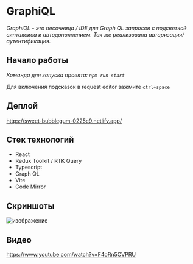 # GraphiQL

_GraphiQL - это песочница / IDE для Graph QL запросов c подсветкой синтаксиса и автодополнением.
Так же реализована авторизация/аутентификация._

## Начало работы

_Команда для запуска проекта: `npm run start`_

Для включения подсказок в request editor зажмите `ctrl+space`

## Деплой

https://sweet-bubblegum-0225c9.netlify.app/

## Стек технологий

- React
- Redux Toolkit / RTK Query
- Typescript
- Graph QL
- Vite
- Code Mirror

## Скриншоты

![изображение](https://github.com/bloodsuckers-spb/graphiql-app/assets/90127354/6837be1d-abed-4bf2-b46f-f898112b67ef)


## Видео

https://www.youtube.com/watch?v=F4oRn5CVPRU
